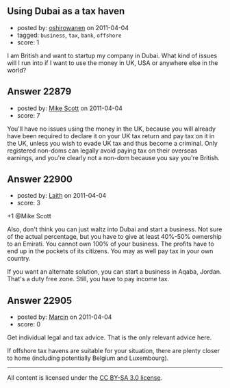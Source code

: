 ## Using Dubai as a tax haven

- posted by: [oshirowanen](https://stackexchange.com/users/-1/7005-oshirowanen) on 2011-04-04
- tagged: `business`, `tax`, `bank`, `offshore`
- score: 1

I am British and want to startup my company in Dubai.  What kind of issues will I run into if I want to use the money in UK, USA or anywhere else in the world?


## Answer 22879

- posted by: [Mike Scott](https://stackexchange.com/users/-1/6167-mike-scott) on 2011-04-04
- score: 7

You'll have no issues using the money in the UK, because you will already have been required to declare it on your UK tax return and pay tax on it in the UK, unless you wish to evade UK tax and thus become a criminal. Only registered non-doms can legally avoid paying tax on their overseas earnings, and you're clearly not a non-dom because you say you're British.


## Answer 22900

- posted by: [Laith](https://stackexchange.com/users/-1/8707-laith) on 2011-04-04
- score: 3

+1 @Mike Scott

Also, don't think you can just waltz into Dubai and start a business. Not sure of the actual percentage, but you have to give at least 40%-50% ownership to an Emirati. You cannot own 100% of your business. The profits have to end up in the pockets of its citizens. You may as well pay tax in your own country.

If you want an alternate solution, you can start a business in Aqaba, Jordan. That's a duty free zone. Still, you have to pay income tax.



## Answer 22905

- posted by: [Marcin](https://stackexchange.com/users/-1/8798-marcin) on 2011-04-04
- score: 0

Get individual legal and tax advice. That is the only relevant advice here. 

If offshore tax havens are suitable for your situation, there are plenty closer to home (including potentially Belgium and Luxembourg).



---

All content is licensed under the [CC BY-SA 3.0 license](https://creativecommons.org/licenses/by-sa/3.0/).
